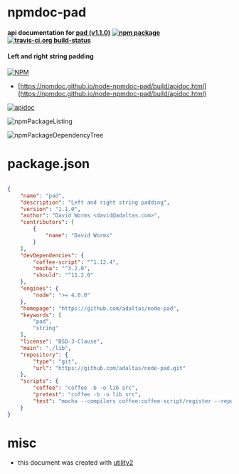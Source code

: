 # npmdoc-pad

#### api documentation for  [pad (v1.1.0)](https://github.com/adaltas/node-pad)  [![npm package](https://img.shields.io/npm/v/npmdoc-pad.svg?style=flat-square)](https://www.npmjs.org/package/npmdoc-pad) [![travis-ci.org build-status](https://api.travis-ci.org/npmdoc/node-npmdoc-pad.svg)](https://travis-ci.org/npmdoc/node-npmdoc-pad)

#### Left and right string padding

[![NPM](https://nodei.co/npm/pad.png?downloads=true&downloadRank=true&stars=true)](https://www.npmjs.com/package/pad)

- [https://npmdoc.github.io/node-npmdoc-pad/build/apidoc.html](https://npmdoc.github.io/node-npmdoc-pad/build/apidoc.html)

[![apidoc](https://npmdoc.github.io/node-npmdoc-pad/build/screenCapture.buildCi.browser.%252Ftmp%252Fbuild%252Fapidoc.html.png)](https://npmdoc.github.io/node-npmdoc-pad/build/apidoc.html)

![npmPackageListing](https://npmdoc.github.io/node-npmdoc-pad/build/screenCapture.npmPackageListing.svg)

![npmPackageDependencyTree](https://npmdoc.github.io/node-npmdoc-pad/build/screenCapture.npmPackageDependencyTree.svg)



# package.json

```json

{
    "name": "pad",
    "description": "Left and right string padding",
    "version": "1.1.0",
    "author": "David Worms <david@adaltas.com>",
    "contributors": [
        {
            "name": "David Worms"
        }
    ],
    "devDependencies": {
        "coffee-script": "^1.12.4",
        "mocha": "^3.2.0",
        "should": "^11.2.0"
    },
    "engines": {
        "node": ">= 4.0.0"
    },
    "homepage": "https://github.com/adaltas/node-pad",
    "keywords": [
        "pad",
        "string"
    ],
    "license": "BSD-3-Clause",
    "main": "./lib",
    "repository": {
        "type": "git",
        "url": "https://github.com/adaltas/node-pad.git"
    },
    "scripts": {
        "coffee": "coffee -b -o lib src",
        "pretest": "coffee -b -o lib src",
        "test": "mocha --compilers coffee:coffee-script/register --reporter dot"
    }
}
```



# misc
- this document was created with [utility2](https://github.com/kaizhu256/node-utility2)
